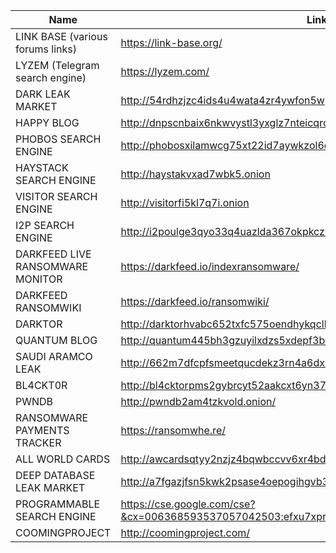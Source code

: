 |Name|Link|
| ------ | ------ |
|LINK BASE (various forums links)|https://link-base.org/|
|LYZEM (Telegram search engine)|https://lyzem.com/|
|DARK LEAK MARKET|http://54rdhzjzc4ids4u4wata4zr4ywfon5wpz2ml4q3avelgadpvmdal2vqd.onion/|
|HAPPY BLOG|http://dnpscnbaix6nkwvystl3yxglz7nteicqrou3t75tpcc5532cztc46qyd.onion/|
|PHOBOS SEARCH ENGINE|http://phobosxilamwcg75xt22id7aywkzol6q6rfl2flipcqoc4e4ahima5id.onion|
|HAYSTACK SEARCH ENGINE|http://haystakvxad7wbk5.onion|
|VISITOR SEARCH ENGINE|http://visitorfi5kl7q7i.onion|
|I2P SEARCH ENGINE|http://i2poulge3qyo33q4uazlda367okpkczn4rno2vjfetawoghciae6ygad.onion/|
|DARKFEED LIVE RANSOMWARE MONITOR|https://darkfeed.io/indexransomware/|
|DARKFEED RANSOMWIKI|https://darkfeed.io/ransomwiki/|
|DARKTOR|http://darktorhvabc652txfc575oendhykqcllb7bh7jhhsjduocdlyzdbmqd.onion/|
|QUANTUM BLOG|http://quantum445bh3gzuyilxdzs5xdepf3b7lkcupswvkryf3n7hgzpxebid.onion|
|SAUDI ARAMCO LEAK|http://662m7dfcpfsmeetqucdekz3rn4a6dxsxbdjwd6iz3rwnogjsj7i3hxad.onion/|
|BL4CKT0R|http://bl4cktorpms2gybrcyt52aakcxt6yn37byb65uama5cimhifcscnqkid.onion/|
|PWNDB|http://pwndb2am4tzkvold.onion/|
|RANSOMWARE PAYMENTS TRACKER| https://ransomwhe.re/|
|ALL WORLD CARDS| http://awcardsqtyy2nzjz4bqwbccvv6xr4bdcwcgfyewd7gsx5mhh63c2lsad.onion/|
|DEEP DATABASE LEAK MARKET| http://a7fgazjfsn5kwk2psase4oepogihgvb3bm4enomnyfg52dwghdymeyqd.onion/|
|PROGRAMMABLE SEARCH ENGINE| https://cse.google.com/cse?&cx=006368593537057042503:efxu7xprihg#gsc.tab=0|
|COOMINGPROJECT| http://coomingproject.com/|
